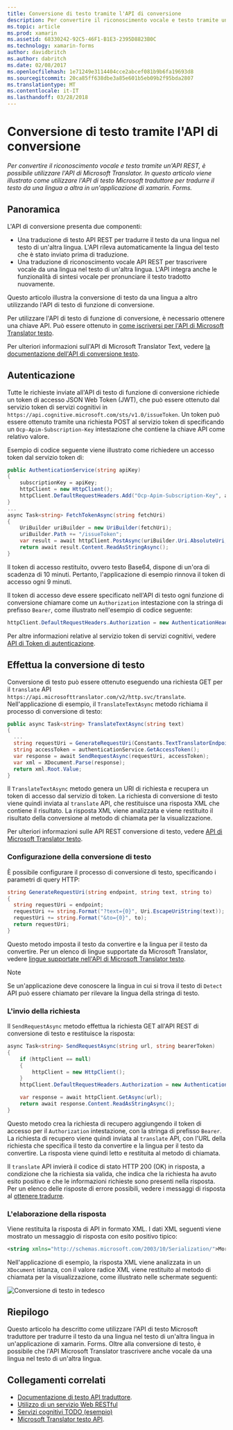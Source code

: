 ```yaml
---
title: Conversione di testo tramite l'API di conversione
description: Per convertire il riconoscimento vocale e testo tramite un'API REST, è possibile utilizzare l'API di Microsoft Translator. In questo articolo viene illustrato come utilizzare l'API di testo Microsoft traduttore per tradurre il testo da una lingua a altra in un'applicazione di xamarin. Forms.
ms.topic: article
ms.prod: xamarin
ms.assetid: 68330242-92C5-46F1-B1E3-2395D8823B0C
ms.technology: xamarin-forms
author: davidbritch
ms.author: dabritch
ms.date: 02/08/2017
ms.openlocfilehash: 1e71249e3114404cce2abcef081b9b6fa19693d8
ms.sourcegitcommit: 20ca85ff638dbe3a85e601b5eb09b2f95bda2807
ms.translationtype: MT
ms.contentlocale: it-IT
ms.lasthandoff: 03/28/2018
---
```

# <a name="text-translation-using-the-translator-api"></a>Conversione di testo tramite l'API di conversione

_Per convertire il riconoscimento vocale e testo tramite un'API REST, è possibile utilizzare l'API di Microsoft Translator. In questo articolo viene illustrato come utilizzare l'API di testo Microsoft traduttore per tradurre il testo da una lingua a altra in un'applicazione di xamarin. Forms._

## <a name="overview"></a>Panoramica

L'API di conversione presenta due componenti:

- Una traduzione di testo API REST per tradurre il testo da una lingua nel testo di un'altra lingua. L'API rileva automaticamente la lingua del testo che è stato inviato prima di traduzione.
- Una traduzione di riconoscimento vocale API REST per trascrivere vocale da una lingua nel testo di un'altra lingua. L'API integra anche le funzionalità di sintesi vocale per pronunciare il testo tradotto nuovamente.

Questo articolo illustra la conversione di testo da una lingua a altro utilizzando l'API di testo di funzione di conversione.

Per utilizzare l'API di testo di funzione di conversione, è necessario ottenere una chiave API. Può essere ottenuto in [come iscriversi per l'API di Microsoft Translator testo](/azure/cognitive-services/translator/translator-text-how-to-signup/).

Per ulteriori informazioni sull'API di Microsoft Translator Text, vedere [la documentazione dell'API di conversione testo](/azure/cognitive-services/translator/).

## <a name="authentication"></a>Autenticazione

Tutte le richieste inviate all'API di testo di funzione di conversione richiede un token di accesso JSON Web Token (JWT), che può essere ottenuto dal servizio token di servizi cognitivi in `https://api.cognitive.microsoft.com/sts/v1.0/issueToken`. Un token può essere ottenuto tramite una richiesta POST al servizio token di specificando un `Ocp-Apim-Subscription-Key` intestazione che contiene la chiave API come relativo valore.

Esempio di codice seguente viene illustrato come richiedere un accesso token dal servizio token di:

```csharp
public AuthenticationService(string apiKey)
{
    subscriptionKey = apiKey;
    httpClient = new HttpClient();
    httpClient.DefaultRequestHeaders.Add("Ocp-Apim-Subscription-Key", apiKey);
}
...
async Task<string> FetchTokenAsync(string fetchUri)
{
    UriBuilder uriBuilder = new UriBuilder(fetchUri);
    uriBuilder.Path += "/issueToken";
    var result = await httpClient.PostAsync(uriBuilder.Uri.AbsoluteUri, null);
    return await result.Content.ReadAsStringAsync();
}
```

Il token di accesso restituito, ovvero testo Base64, dispone di un'ora di scadenza di 10 minuti. Pertanto, l'applicazione di esempio rinnova il token di accesso ogni 9 minuti.

Il token di accesso deve essere specificato nell'API di testo ogni funzione di conversione chiamare come un `Authorization` intestazione con la stringa di prefisso `Bearer`, come illustrato nell'esempio di codice seguente:

```csharp
httpClient.DefaultRequestHeaders.Authorization = new AuthenticationHeaderValue("Bearer", bearerToken);
```

Per altre informazioni relative al servizio token di servizi cognitivi, vedere [API di Token di autenticazione](http://docs.microsofttranslator.com/oauth-token.html).

## <a name="performing-text-translation"></a>Effettua la conversione di testo

Conversione di testo può essere ottenuto eseguendo una richiesta GET per il `translate` API `https://api.microsofttranslator.com/v2/http.svc/translate`. Nell'applicazione di esempio, il `TranslateTextAsync` metodo richiama il processo di conversione di testo:

```csharp
public async Task<string> TranslateTextAsync(string text)
{
  ...
  string requestUri = GenerateRequestUri(Constants.TextTranslatorEndpoint, text, "en", "de");
  string accessToken = authenticationService.GetAccessToken();
  var response = await SendRequestAsync(requestUri, accessToken);
  var xml = XDocument.Parse(response);
  return xml.Root.Value;
}
```

Il `TranslateTextAsync` metodo genera un URI di richiesta e recupera un token di accesso dal servizio di token. La richiesta di conversione di testo viene quindi inviata al `translate` API, che restituisce una risposta XML che contiene il risultato. La risposta XML viene analizzata e viene restituito il risultato della conversione al metodo di chiamata per la visualizzazione.

Per ulteriori informazioni sulle API REST conversione di testo, vedere [API di Microsoft Translator testo](http://docs.microsofttranslator.com/text-translate.html).

### <a name="configuring-text-translation"></a>Configurazione della conversione di testo

È possibile configurare il processo di conversione di testo, specificando i parametri di query HTTP:

```csharp
string GenerateRequestUri(string endpoint, string text, string to)
{
  string requestUri = endpoint;
  requestUri += string.Format("?text={0}", Uri.EscapeUriString(text));
  requestUri += string.Format("&to={0}", to);
  return requestUri;
}
```

Questo metodo imposta il testo da convertire e la lingua per il testo da convertire. Per un elenco di lingue supportate da Microsoft Translator, vedere [lingue supportate nell'API di Microsoft Translator testo](/azure/cognitive-services/translator/languages/).

> [!NOTE]
> Se un'applicazione deve conoscere la lingua in cui si trova il testo di `Detect` API può essere chiamato per rilevare la lingua della stringa di testo.

### <a name="sending-the-request"></a>L'invio della richiesta

Il `SendRequestAsync` metodo effettua la richiesta GET all'API REST di conversione di testo e restituisce la risposta:

```csharp
async Task<string> SendRequestAsync(string url, string bearerToken)
{
    if (httpClient == null)
    {
        httpClient = new HttpClient();
    }
    httpClient.DefaultRequestHeaders.Authorization = new AuthenticationHeaderValue("Bearer", bearerToken);

    var response = await httpClient.GetAsync(url);
    return await response.Content.ReadAsStringAsync();
}
```

Questo metodo crea la richiesta di recupero aggiungendo il token di accesso per il `Authorization` intestazione, con la stringa di prefisso `Bearer`. La richiesta di recupero viene quindi inviata al `translate` API, con l'URL della richiesta che specifica il testo da convertire e la lingua per il testo da convertire. La risposta viene quindi letto e restituita al metodo di chiamata.

Il `translate` API invierà il codice di stato HTTP 200 (OK) in risposta, a condizione che la richiesta sia valida, che indica che la richiesta ha avuto esito positivo e che le informazioni richieste sono presenti nella risposta. Per un elenco delle risposte di errore possibili, vedere i messaggi di risposta al [ottenere tradurre](http://docs.microsofttranslator.com/text-translate.html#!/default/get_Translate).

### <a name="processing-the-response"></a>L'elaborazione della risposta

Viene restituita la risposta di API in formato XML. I dati XML seguenti viene mostrato un messaggio di risposta con esito positivo tipico:

```xml
<string xmlns="http://schemas.microsoft.com/2003/10/Serialization/">Morgen kaufen gehen ein</string>
```

Nell'applicazione di esempio, la risposta XML viene analizzata in un `XDocument` istanza, con il valore radice XML viene restituito al metodo di chiamata per la visualizzazione, come illustrato nelle schermate seguenti:

![](text-translation-images/text-translation.png "Conversione di testo in tedesco")

## <a name="summary"></a>Riepilogo

Questo articolo ha descritto come utilizzare l'API di testo Microsoft traduttore per tradurre il testo da una lingua nel testo di un'altra lingua in un'applicazione di xamarin. Forms. Oltre alla conversione di testo, è possibile che l'API Microsoft Translator trascrivere anche vocale da una lingua nel testo di un'altra lingua.

## <a name="related-links"></a>Collegamenti correlati

- [Documentazione di testo API traduttore](/azure/cognitive-services/translator/).
- [Utilizzo di un servizio Web RESTful](~/xamarin-forms/data-cloud/consuming/rest.md)
- [Servizi cognitivi TODO (esempio)](https://developer.xamarin.com/samples/xamarin-forms/WebServices/TodoCognitiveServices/)
- [Microsoft Translator testo API](http://docs.microsofttranslator.com/text-translate.html).
